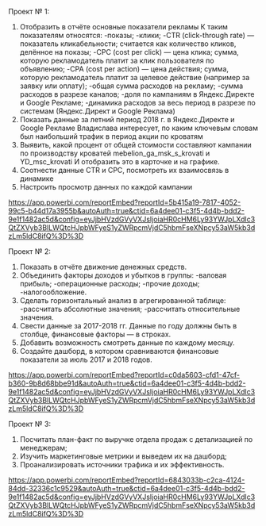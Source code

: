 Проект № 1:

1. Отобразить в отчёте основные показатели рекламы
К таким показателям относятся:
-показы;
-клики;
-CTR (click-through rate) — показатель кликабельности; считается как количество кликов, делённое на показы;
-CPC (cost per click) — цена клика; сумма, которую рекламодатель платит за клик пользователя по объявлению;
-CPA (cost per action) — цена действия; сумма, которую рекламодатель платит за целевое действие (например за заявку или оплату);
-общая сумма расходов на рекламу;
-сумма расходов в разрезе каналов;
-доля по кампаниям в Яндекс.Директе и Google Рекламе;
-динамика расходов за весь период в разрезе по системам (Яндекс.Директ и Google Реклама)
2. Показать данные за летний период 2018 г. в Яндекс.Директе и Google Рекламе
Владислава интересует, по каким ключевым словам был наибольший трафик в период акции по кроватям
3. Выявить, какой процент от общей стоимости составляют кампании по производству кроватей mebelion_ga_msk_s_krovati и YD_msc_krovati
И отобразить это в карточке и на графике.
4. Соотнести данные CTR и CPC, посмотреть их взаимосвязь в динамике
5. Настроить просмотр данных по каждой кампании

  https://app.powerbi.com/reportEmbed?reportId=5b415a19-7817-4052-99c5-b44d17a3955b&autoAuth=true&ctid=6a4dee01-c3f5-4d4b-bdd2-9e1f1482ac5d&config=eyJjbHVzdGVyVXJsIjoiaHR0cHM6Ly93YWJpLXdlc3QtZXVyb3BlLWQtcHJpbWFyeS1yZWRpcmVjdC5hbmFseXNpcy53aW5kb3dzLm5ldC8ifQ%3D%3D
  
Проект № 2:

1. Показать в отчёте движение денежных средств.
2. Объединить факторы доходов и убытков в группы:
-валовая прибыль;
-операционные расходы;
-прочие доходы;
-налогообложение.
3. Сделать горизонтальный анализ в агрегированной таблице:
-рассчитать абсолютные значения;
-рассчитать относительные значения.
4. Свести данные за 2017-2018 гг. Данные по году должны быть в столбце, финансовые факторы — в строках.
5. Добавить возможность смотреть данные по каждому месяцу.
6. Создайте дашборд, в котором сравниваются финансовые показатели за июль 2017 и 2018 годов.

  https://app.powerbi.com/reportEmbed?reportId=c0da5603-cfd1-47cf-b360-9b8d68bbe91d&autoAuth=true&ctid=6a4dee01-c3f5-4d4b-bdd2-9e1f1482ac5d&config=eyJjbHVzdGVyVXJsIjoiaHR0cHM6Ly93YWJpLXdlc3QtZXVyb3BlLWQtcHJpbWFyeS1yZWRpcmVjdC5hbmFseXNpcy53aW5kb3dzLm5ldC8ifQ%3D%3D
  
Проект № 3:

1. Посчитать план-факт по выручке отдела продаж с детализацией по менеджерам;
2. Изучить маркетинговые метрики и выведем их на дашборд;
3. Проанализировать источники трафика и их эффективность.

https://app.powerbi.com/reportEmbed?reportId=6843033b-c2ca-4124-84dd-32336c1c9529&autoAuth=true&ctid=6a4dee01-c3f5-4d4b-bdd2-9e1f1482ac5d&config=eyJjbHVzdGVyVXJsIjoiaHR0cHM6Ly93YWJpLXdlc3QtZXVyb3BlLWQtcHJpbWFyeS1yZWRpcmVjdC5hbmFseXNpcy53aW5kb3dzLm5ldC8ifQ%3D%3D

